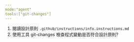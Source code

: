 ```yaml
---
mode:"agent"
tools:["git-changes"]
---
```


1. 閱讀設計原則 `.github/instructions/info.instructions.md`
2. 使用工具 git-changes 檢查程式變動是否符合設計原則?
